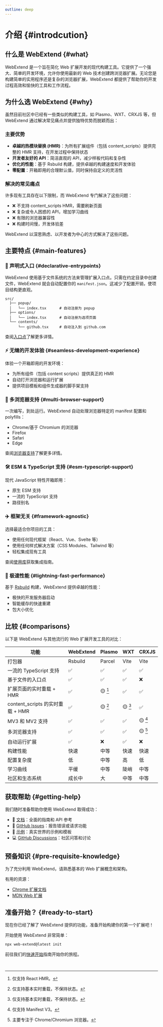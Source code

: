 ```yaml
---
outline: deep
---
```


# 介绍 {#introdcution}

## 什么是 WebExtend {#what}

WebExtend 是一个旨在简化 Web 扩展开发的现代构建工具。它提供了一个强大、简单的开发环境，允许你使用最新的 Web 技术创建跨浏览器扩展。无论您是构建简单的实用程序还是复杂的浏览器扩展，WebExtend 都提供了帮助你的开发过程高效和愉快的工具和工作流程。

## 为什么选 WebExtend {#why}

虽然目前社区中已经有一些类似的构建工具，如 Plasmo、WXT、CRXJS 等，但 WebExtend 通过解决常见痛点并提供独特优势而脱颖而出：

### 主要优势

- **卓越的热模块替换 (HMR)**：为所有扩展组件（包括 content_scripts）提供完整的 HMR 支持，在开发过程中保持状态
- **开发者友好的 API**：简洁直观的 API，减少样板代码和复杂性
- **优化的性能**：基于 Rsbuild 构建，提供卓越的构建速度和开发体验
- **零配置**：开箱即用的合理默认值，同时保持自定义的灵活性

### 解决的常见痛点

许多现有工具存在以下限制，而 WebExtend 专门解决了这些问题：

- ❌ 不支持 content_scripts HMR，需要刷新页面
- ❌ 复杂或令人困惑的 API，增加学习曲线
- ❌ 有限的浏览器兼容性
- ❌ 构建时间慢，开发体验差

WebExtend 以深思熟虑、以开发者为中心的方式解决了这些问题。

## 主要特点 {#main-features}

### 📝 声明式入口 {#declarative-entrypoints}

WebExtend 使用基于文件系统的方法来管理扩展入口点。只需在约定目录中创建文件，WebExtend 就会自动配置你的 `manifest.json`。这减少了配置开销，使项目结构更直观。

```
src/
  ├── popup/
  │   └── index.tsx      # 自动注册为 popup
  ├── options/
  │   └── index.tsx      # 自动注册为选项页面
  └── contents/
      └── github.tsx     # 自动注入到 github.com
```

查阅[入口点](../essentials/entrypoints.md)了解更多详情。

### ⚡️ 无缝的开发体验 {#seamless-development-experience}

体验一个开箱即用的开发环境：

- 为所有组件（包括 content scripts）提供真正的 HMR
- 自动打开浏览器和运行扩展
- 提供项目模板和组件生成器的脚手架支持

### 🧭 多浏览器支持 {#multi-browser-support}

一次编写，到处运行。WebExtend 自动处理浏览器特定的 manifest 配置和 polyfills：

- Chrome/基于 Chromium 的浏览器
- Firefox
- Safari
- Edge

查阅[浏览器支持](../essentials/browsers.md)了解更多详情。

### 🛠️ ESM & TypeScript 支持 {#esm-typescript-support}

现代 JavaScript 特性开箱即用：

- 原生 ESM 支持
- 一流的 TypeScript 支持
- 路径别名

### ✈️ 框架无关 {#framework-agnostic}

选择最适合你项目的工具：

- 使用任何现代框架（React、Vue、Svelte 等）
- 使用任何样式解决方案（CSS Modules、Tailwind 等）
- 轻松集成现有工具

查阅[使用库](../essentials/using-libraries.md)获取集成指南。

### 🚀 极速性能 {#lightning-fast-performance}

基于 [Rsbuild](https://rsbuild.rs/) 构建，WebExtend 提供卓越的性能：

- 极快的开发服务器启动
- 智能缓存的快速重建
- 包大小优化

## 比较 {#comparisons}

以下是 WebExtend 与其他流行的 Web 扩展开发工具的对比：

| 功能                             | WebExtend | Plasmo  | WXT     | CRXJS   |
| -------------------------------- | --------- | ------- | ------- | ------- |
| 打包器                           | Rsbuild   | Parcel  | Vite    | Vite    |
| 一流的 TypeScript 支持           | ✅        | ✅      | ✅      | ✅      |
| 基于文件的入口点                 | ✅        | ✅      | ✅      | ❌      |
| 扩展页面的实时重载 + HMR         | ✅        | 🟡 [^1] | ✅      | ✅      |
| content_scripts 的实时重载 + HMR | ✅        | 🟡 [^2] | 🟡 [^2] | ✅      |
| MV3 和 MV2 支持                  | ✅        | ✅      | ✅      | 🟡 [^3] |
| 多浏览器支持                     | ✅        | ✅      | ✅      | 🟡 [^4] |
| 自动运行扩展                     | ✅        | ❌      | ✅      | ❌      |
| 构建性能                         | 快速      | 中等    | 快速    | 快速    |
| 配置复杂度                       | 低        | 中等    | 高      | 低      |
| 学习曲线                         | 平缓      | 中等    | 陡峭    | 中等    |
| 社区和生态系统                   | 成长中    | 大      | 中等    | 中等    |

[^1]: 仅支持 React HMR。
[^2]: 仅支持基本实时重载，不保持状态。
[^3]: 仅支持 Manifest V3。
[^4]: 主要专注于 Chrome/Chromium 浏览器。

## 获取帮助 {#getting-help}

我们随时准备帮助你使用 WebExtend 取得成功：

- 📖 [文档](https://web-extend.github.io/web-extend/)：全面的指南和 API 参考
- 🐛 [GitHub Issues](https://github.com/web-extend/web-extend/issues)：报告错误或请求功能
- 🌟 [示例](https://github.com/web-extend/examples)：真实世界的示例和模板
- 💻 [GitHub Discussions](https://github.com/web-extend/web-extend/discussions)：社区问答和讨论

## 预备知识 {#pre-requisite-knowledge}

为了充分利用 WebExtend，请熟悉基本的 Web 扩展概念和架构。

有用的资源：

- [Chrome 扩展文档](https://developer.chrome.com/docs/extensions/get-started)
- [MDN Web 扩展](https://developer.mozilla.org/en-US/docs/Mozilla/Add-ons/WebExtensions)

## 准备开始？ {#ready-to-start}

现在你已经了解了 WebExtend 提供的功能，准备开始构建你的第一个扩展吧！

开始使用 WebExtend 非常简单：

```bash
npx web-extend@latest init
```

前往我们的[快速开始](./quick-start.md)指南开始你的旅程。

<br />
